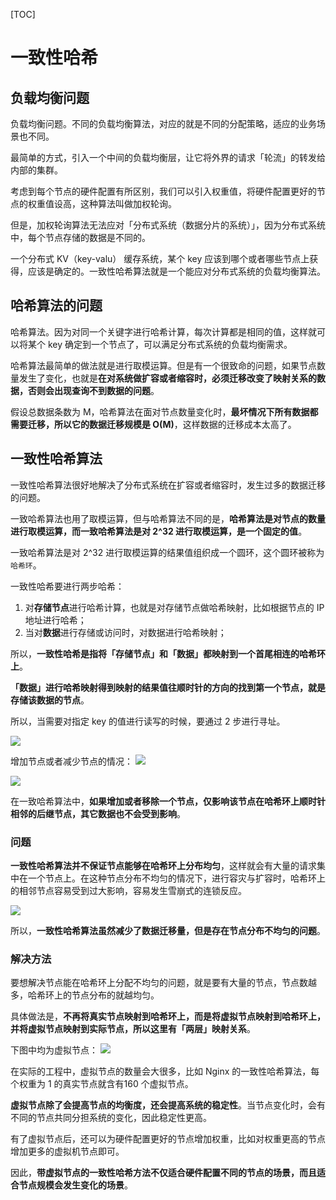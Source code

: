 
[TOC]
# 一致性哈希

## 负载均衡问题

负载均衡问题。不同的负载均衡算法，对应的就是不同的分配策略，适应的业务场景也不同。

最简单的方式，引入一个中间的负载均衡层，让它将外界的请求「轮流」的转发给内部的集群。

考虑到每个节点的硬件配置有所区别，我们可以引入权重值，将硬件配置更好的节点的权重值设高，这种算法叫做加权轮询。

但是，加权轮询算法无法应对「分布式系统（数据分片的系统）」，因为分布式系统中，每个节点存储的数据是不同的。

一个分布式 KV（key-valu） 缓存系统，某个 key 应该到哪个或者哪些节点上获得，应该是确定的。一致性哈希算法就是一个能应对分布式系统的负载均衡算法。

## 哈希算法的问题

哈希算法。因为对同一个关键字进行哈希计算，每次计算都是相同的值，这样就可以将某个 key 确定到一个节点了，可以满足分布式系统的负载均衡需求。

哈希算法最简单的做法就是进行取模运算。但是有一个很致命的问题，如果节点数量发生了变化，也就是**在对系统做扩容或者缩容时，必须迁移改变了映射关系的数据，否则会出现查询不到数据的问题**。

假设总数据条数为 M，哈希算法在面对节点数量变化时，**最坏情况下所有数据都需要迁移，所以它的数据迁移规模是 O(M)**，这样数据的迁移成本太高了。
## 一致性哈希算法

一致性哈希算法很好地解决了分布式系统在扩容或者缩容时，发生过多的数据迁移的问题。

一致哈希算法也用了取模运算，但与哈希算法不同的是，**哈希算法是对节点的数量进行取模运算，而一致哈希算法是对 2^32 进行取模运算，是一个固定的值**。

一致哈希算法是对 2^32 进行取模运算的结果值组织成一个圆环，这个圆环被称为`哈希环`。

一致性哈希要进行两步哈希：

1. 对**存储节点**进行哈希计算，也就是对存储节点做哈希映射，比如根据节点的 IP 地址进行哈希；
1. 当对**数据**进行存储或访问时，对数据进行哈希映射；

所以，**一致性哈希是指将「存储节点」和「数据」都映射到一个首尾相连的哈希环上**。

**「数据」进行哈希映射得到映射的结果值往顺时针的方向的找到第一个节点，就是存储该数据的节点**。

所以，当需要对指定 key 的值进行读写的时候，要通过 2 步进行寻址。

![](https://camo.githubusercontent.com/c578b7ca127cb0c11488ff546a93e98ebf807ca9a7a38aaf63589d18253ee20e/68747470733a2f2f696d672d626c6f672e6373646e696d672e636e2f696d675f636f6e766572742f33306332633730373231633132663963313430333538666264633566323238322e706e67)

增加节点或者减少节点的情况：
![](https://camo.githubusercontent.com/5e4a8f6654d5ce7a208c9e71f162d1f681181ac4b1f932980ff93465e5c954ae/68747470733a2f2f696d672d626c6f672e6373646e696d672e636e2f696d675f636f6e766572742f66383930396564656632663339343966383934356262393933383062616162332e706e67)

![](https://camo.githubusercontent.com/b52749de283de2afde97930098a01a783b175eece0f8fc69d277eeac55aa3f53/68747470733a2f2f696d672d626c6f672e6373646e696d672e636e2f696d675f636f6e766572742f33313438353034366631333033623537643861616561616231303365613761622e706e67)

在一致哈希算法中，**如果增加或者移除一个节点，仅影响该节点在哈希环上顺时针相邻的后继节点，其它数据也不会受到影响**。

### 问题

**一致性哈希算法并不保证节点能够在哈希环上分布均匀**，这样就会有大量的请求集中在一个节点上。在这种节点分布不均匀的情况下，进行容灾与扩容时，哈希环上的相邻节点容易受到过大影响，容易发生雪崩式的连锁反应。

![](https://camo.githubusercontent.com/3c126e6217af79b1a4d8b540185d717bc6d387a21fbd67aee946ed7dadb51b67/68747470733a2f2f696d672d626c6f672e6373646e696d672e636e2f696d675f636f6e766572742f64353238626165366663656332333537626132656238663332346164396664352e706e67)

所以，**一致性哈希算法虽然减少了数据迁移量，但是存在节点分布不均匀的问题**。

### 解决方法

要想解决节点能在哈希环上分配不均匀的问题，就是要有大量的节点，节点数越多，哈希环上的节点分布的就越均匀。

具体做法是，**不再将真实节点映射到哈希环上，而是将虚拟节点映射到哈希环上，并将虚拟节点映射到实际节点，所以这里有「两层」映射关系**。

下图中均为虚拟节点：
![](https://camo.githubusercontent.com/35de4c6e0596570614e3c4b0e0c9434779cca1f8a636cdf919487224d376b1b5/68747470733a2f2f696d672d626c6f672e6373646e696d672e636e2f696d675f636f6e766572742f64626235376238643630373164303131643035656561646439333236396531332e706e67)

在实际的工程中，虚拟节点的数量会大很多，比如 Nginx 的一致性哈希算法，每个权重为 1 的真实节点就含有160 个虚拟节点。

**虚拟节点除了会提高节点的均衡度，还会提高系统的稳定性**。当节点变化时，会有不同的节点共同分担系统的变化，因此稳定性更高。

有了虚拟节点后，还可以为硬件配置更好的节点增加权重，比如对权重更高的节点增加更多的虚拟机节点即可。

因此，**带虚拟节点的一致性哈希方法不仅适合硬件配置不同的节点的场景，而且适合节点规模会发生变化的场景**。

